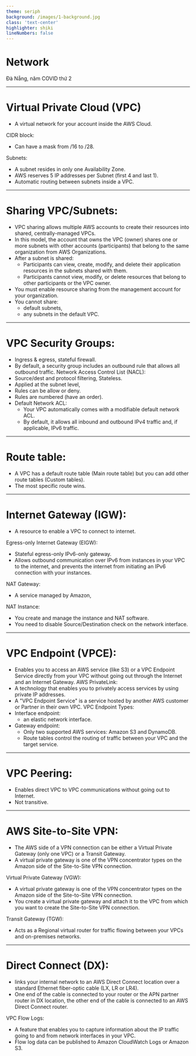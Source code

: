 ```yaml
---
theme: seriph
background: /images/1-background.jpg
class: 'text-center'
highlighter: shiki
lineNumbers: false
---
```


# Network


<div class="abs-br m-6 flex gap-2">
  Đà Nẵng, năm COVID thứ 2
</div>

---

# Virtual Private Cloud (VPC)

- A virtual network for your account inside the AWS Cloud.

CIDR block:
- Can have a mask from /16 to /28.

Subnets:
- A subnet resides in only one Availability Zone.
- AWS reserves 5 IP addresses per Subnet (first 4 and last 1).
- Automatic routing between subnets inside a VPC.

---

# Sharing VPC/Subnets:

- VPC sharing allows multiple AWS accounts to create their resources into shared, centrally-managed VPCs. 
- In this model, the account that owns the VPC (owner) shares one or more subnets with other accounts (participants) that belong to the same organization from AWS Organizations.
- After a subnet is shared:
	- Participants can view, create, modify, and delete their application resources in the subnets shared with them.
	- Participants cannot view, modify, or delete resources that belong to other participants or the VPC owner. 
- You must enable resource sharing from the management account for your organization. 
- You cannot share:
	- default subnets,
	- any subnets in the default VPC.

---


# VPC Security Groups: 

- Ingress & egress, stateful firewall.
- By default, a security group includes an outbound rule that allows all outbound traffic.
Network Access Control List (NACL): 
- Source/dest and protocol filtering, Stateless.
- Applied at the subnet level,
- Rules can be allow or deny.
- Rules are numbered (have an order).
- Default Network ACL:
	- Your VPC automatically comes with a modifiable default network ACL.
	- By default, it allows all inbound and outbound IPv4 traffic and, if applicable, IPv6 traffic.

---

# Route table:

- A VPC has a default route table (Main route table) but you can add other route tables (Custom tables).
- The most specific route wins.

---

# Internet Gateway (IGW):

- A resource to enable a VPC to connect to internet.

Egress-only Internet Gateway (EIGW):
- Stateful egress-only IPv6-only gateway.
- Allows outbound communication over IPv6 from instances in your VPC to the internet, and prevents the internet from initiating an IPv6 connection with your instances. 

NAT Gateway: 
- A service managed by Amazon, 

NAT Instance: 
- You create and manage the instance and NAT software.
- You need to disable Source/Destination check on the network interface.

---

# VPC Endpoint (VPCE): 
- Enables you to access an AWS service (like S3) or a VPC Endpoint Service directly from your VPC without going out through the Internet and an Internet Gateway.
AWS PrivateLink:
- A technology that enables you to privately access services by using private IP addresses. 
- A "VPC Endpoint Service" is a service hosted by another AWS customer or Partner in their own VPC.
VPC Endpoint Types:
- Interface endpoint: 
	- an elastic network interface.
- Gateway endpoint:
    - Only two supported AWS services: Amazon S3 and DynamoDB.
	- Route tables control the routing of traffic between your VPC and the target service. 

---

# VPC Peering:
- Enables direct VPC to VPC communications without going out to Internet.
- Not transitive.

----

# AWS Site-to-Site VPN:
- The AWS side of a VPN connection can be either a Virtual Private Gateway (only one VPC) or a Transit Gateway.
- A virtual private gateway is one of the VPN concentrator types on the Amazon side of the Site-to-Site VPN connection. 

Virtual Private Gateway (VGW):
- A virtual private gateway is one of the VPN concentrator types on the Amazon side of the Site-to-Site VPN connection. 
- You create a virtual private gateway and attach it to the VPC from which you want to create the Site-to-Site VPN connection. 

Transit Gateway (TGW):
- Acts as a Regional virtual router for traffic flowing between your VPCs and on-premises networks. 

---

# Direct Connect (DX):
- links your internal network to an AWS Direct Connect location over a standard Ethernet fiber-optic cable (LX, LR or LR4).
- One end of the cable is connected to your router or the APN partner router in DX location, the other end of the cable is connected to an AWS Direct Connect router. 

VPC Flow Logs:
- A feature that enables you to capture information about the IP traffic going to and from network interfaces in your VPC.
- Flow log data can be published to Amazon CloudWatch Logs or Amazon S3.